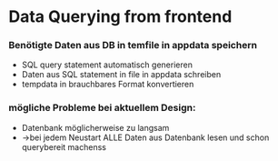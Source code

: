 # Data Querying from frontend

### Benötigte Daten aus DB in temfile in appdata speichern
- SQL query statement automatisch generieren
- Daten aus SQL statement in file in appdata schreiben
- tempdata in brauchbares Format konvertieren

### mögliche Probleme bei aktuellem Design:
- Datenbank möglicherweise zu langsam
- ->bei jedem Neustart ALLE Daten aus Datenbank lesen und schon querybereit machenss